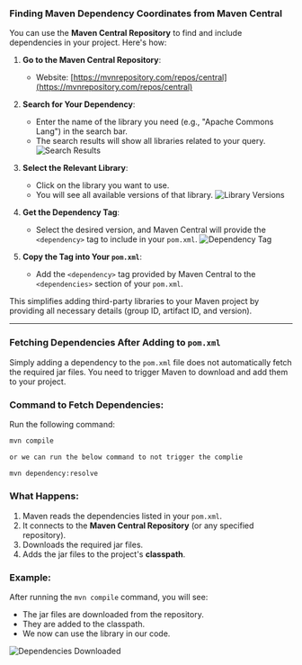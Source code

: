 ### Finding Maven Dependency Coordinates from Maven Central

You can use the **Maven Central Repository** to find and include dependencies in your project. Here's how:

1. **Go to the Maven Central Repository**:
   - Website: [https://mvnrepository.com/repos/central](https://mvnrepository.com/repos/central)

2. **Search for Your Dependency**:
   - Enter the name of the library you need (e.g., "Apache Commons Lang") in the search bar.
   - The search results will show all libraries related to your query.
   ![Search Results](https://github.com/user-attachments/assets/7120e99e-475b-46d0-951d-14fbec2fa5c5)

3. **Select the Relevant Library**:
   - Click on the library you want to use.
   - You will see all available versions of that library.
   ![Library Versions](https://github.com/user-attachments/assets/962228bd-e390-45a4-8620-262d70cab50d)

4. **Get the Dependency Tag**:
   - Select the desired version, and Maven Central will provide the `<dependency>` tag to include in your `pom.xml`.
   ![Dependency Tag](https://github.com/user-attachments/assets/6606daeb-0ca0-4327-bc83-5a2a81b79338)

5. **Copy the Tag into Your `pom.xml`**:
   - Add the `<dependency>` tag provided by Maven Central to the `<dependencies>` section of your `pom.xml`.

This simplifies adding third-party libraries to your Maven project by providing all necessary details (group ID, artifact ID, and version).

---

### Fetching Dependencies After Adding to `pom.xml`

Simply adding a dependency to the `pom.xml` file does not automatically fetch the required jar files. You need to trigger Maven to download and add them to your project.

### Command to Fetch Dependencies:
Run the following command:
```bash
mvn compile

or we can run the below command to not trigger the complie

mvn dependency:resolve
```

### What Happens:
1. Maven reads the dependencies listed in your `pom.xml`.
2. It connects to the **Maven Central Repository** (or any specified repository).
3. Downloads the required jar files.
4. Adds the jar files to the project's **classpath**.

### Example:
After running the `mvn compile` command, you will see:
- The jar files are downloaded from the repository.
- They are added to the classpath.
- We now can use the library in our code.
  
![Dependencies Downloaded](https://github.com/user-attachments/assets/f1d27776-ff85-4d5d-90ab-55b37454898f)


